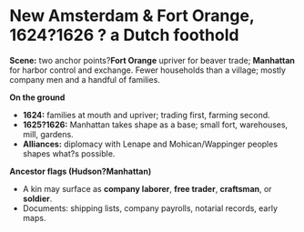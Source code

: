 # New Amsterdam & Fort Orange, 1624?1626 ? a Dutch foothold

**Scene:** two anchor points?**Fort Orange** upriver for beaver trade; **Manhattan** for harbor control and exchange. Fewer households than a village; mostly company men and a handful of families.

**On the ground**
- **1624:** families at mouth and upriver; trading first, farming second.
- **1625?1626:** Manhattan takes shape as a base; small fort, warehouses, mill, gardens.
- **Alliances:** diplomacy with Lenape and Mohican/Wappinger peoples shapes what?s possible.

**Ancestor flags (Hudson?Manhattan)**
- A kin may surface as **company laborer**, **free trader**, **craftsman**, or **soldier**.
- Documents: shipping lists, company payrolls, notarial records, early maps.

